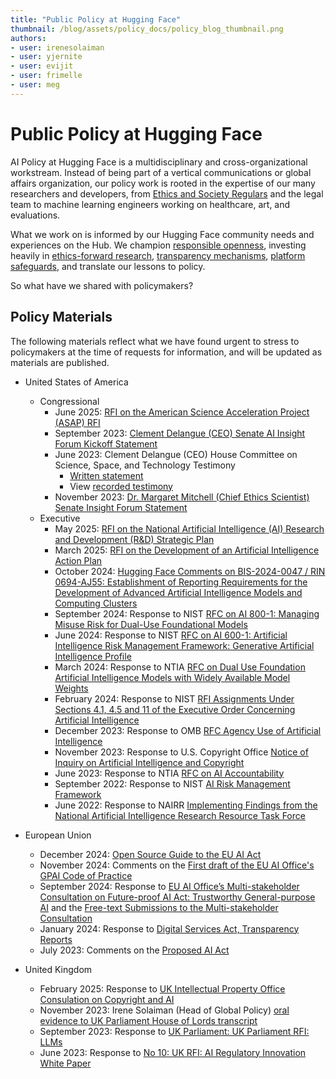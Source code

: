 ```yaml
---
title: "Public Policy at Hugging Face"
thumbnail: /blog/assets/policy_docs/policy_blog_thumbnail.png
authors:
- user: irenesolaiman
- user: yjernite
- user: evijit
- user: frimelle
- user: meg
---
```


# Public Policy at Hugging Face

AI Policy at Hugging Face is a multidisciplinary and cross-organizational workstream. Instead of being part of a vertical communications or global affairs organization, our policy work is rooted in the expertise of our many researchers and developers, from [Ethics and Society Regulars](https://huggingface.co/blog/ethics-soc-1) and the legal team to machine learning engineers working on healthcare, art, and evaluations.

What we work on is informed by our Hugging Face community needs and experiences on the Hub. We champion [responsible openness](https://huggingface.co/blog/ethics-soc-3), investing heavily in [ethics-forward research](https://huggingface.co/spaces/society-ethics/about), [transparency mechanisms](https://huggingface.co/blog/model-cards), [platform safeguards](https://huggingface.co/content-guidelines), and translate our lessons to policy. 

So what have we shared with policymakers?

## Policy Materials
The following materials reflect what we have found urgent to stress to policymakers at the time of requests for information, and will be updated as materials are published.


- United States of America
    - Congressional
        - June 2025: [RFI on the American Science Acceleration Project (ASAP) RFI](https://huggingface.co/datasets/huggingface/policy-docs/resolve/main/2025_Hugging_Face_Response_ASAP_RFI.pdf)
        - September 2023: [Clement Delangue (CEO) Senate AI Insight Forum Kickoff Statement](https://huggingface.co/datasets/huggingface/policy-docs/resolve/main/2023_AI%20Insight%20Forum%20Kickoff%20Written%20Statement.pdf)
        - June 2023: Clement Delangue (CEO) House Committee on Science, Space, and Technology Testimony
            - [Written statement](https://huggingface.co/datasets/huggingface/policy-docs/resolve/main/2023_HCSST_CongressionalTestimony.pdf)
            - View [recorded testimony](https://science.house.gov/2023/6/artificial-intelligence-advancing-innovation-towards-the-national-interest)
        - November 2023: [Dr. Margaret Mitchell (Chief Ethics Scientist) Senate Insight Forum Statement](https://www.schumer.senate.gov/imo/media/doc/Margaret%20Mitchell%20-%20Statement.pdf)
    - Executive
        - May 2025: [RFI on the National Artificial Intelligence (AI) Research and Development (R&D) Strategic Plan](https://huggingface.co/datasets/huggingface/policy-docs/resolve/main/2025_HF_AI_Research_and_Development_Strategic_Plan_RFI.pdf)
        - March 2025: [RFI on the Development of an Artificial Intelligence Action Plan](https://huggingface.co/datasets/huggingface/policy-docs/resolve/main/2025_Hugging_Face_Response_to_AI_Action_Plan.pdf)
        - October 2024: [Hugging Face Comments on BIS-2024-0047 / RIN 0694-AJ55: Establishment of Reporting Requirements for the Development of Advanced Artificial Intelligence Models and Computing Clusters](https://huggingface.co/datasets/huggingface/policy-docs/resolve/main/2024_BIS-2024-0047_Response.pdf)
        - September 2024: Response to NIST [RFC on AI 800-1: Managing Misuse Risk for Dual-Use Foundational Models](https://huggingface.co/datasets/huggingface/policy-docs/resolve/main/2024_AISI_Dual_Use_Foundational_Models_Response.pdf)
        - June 2024: Response to NIST [RFC on AI 600-1: Artificial Intelligence Risk Management Framework: Generative Artificial Intelligence Profile](https://huggingface.co/datasets/huggingface/policy-docs/resolve/main/2024_NIST_GENAI_Response.pdf)
        - March 2024: Response to NTIA [RFC on Dual Use Foundation Artificial Intelligence Models with Widely Available Model Weights](https://huggingface.co/datasets/huggingface/policy-docs/resolve/main/2024_NTIA_Response.pdf)
        - February 2024: Response to NIST [RFI Assignments Under Sections 4.1, 4.5 and 11 of the Executive Order Concerning Artificial Intelligence](https://huggingface.co/datasets/huggingface/policy-docs/blob/main/2024_NIST%20RFI%20on%20EO.pdf)
        - December 2023: Response to OMB [RFC Agency Use of Artificial Intelligence](https://huggingface.co/datasets/huggingface/policy-docs/resolve/main/2023_OMB%20EO%20RFC.pdf)
        - November 2023: Response to U.S. Copyright Office [Notice of Inquiry on Artificial Intelligence and Copyright](https://huggingface.co/datasets/huggingface/policy-docs/resolve/main/2023_Copyright_Response.pdf)
        - June 2023: Response to NTIA [RFC on AI Accountability](https://huggingface.co/datasets/huggingface/policy-docs/resolve/main/2023_NTIA_Response.pdf)
        - September 2022: Response to NIST [AI Risk Management Framework](https://huggingface.co/datasets/huggingface/policy-docs/resolve/main/2022_NIST_RMF_Response.pdf)
        - June 2022: Response to NAIRR [Implementing Findings from the National Artificial Intelligence Research Resource Task Force](https://huggingface.co/blog/assets/92_us_national_ai_research_resource/Hugging_Face_NAIRR_RFI_2022.pdf)



- European Union
    - December 2024: [Open Source Guide to the EU AI Act](https://huggingface.co/blog/eu-ai-act-for-oss-developers)
    - November 2024: Comments on the [First draft of the EU AI Office's GPAI Code of Practice](https://huggingface.co/datasets/huggingface/policy-docs/resolve/main/2024_EU_GPAI_CoP_1_Resonse.pdf)
    - September 2024: Response to [EU AI Office’s Multi-stakeholder Consultation on Future-proof AI Act: Trustworthy General-purpose AI](https://huggingface.co/datasets/huggingface/policy-docs/resolve/main/2024_EU-Stakeholder-Consultation_Survey_Questions.pdf) and the [Free-text Submissions to the Multi-stakeholder Consultation](https://huggingface.co/datasets/huggingface/policy-docs/resolve/main/2024_EU-Stakeholder-Consultation_Free_Text_Submission.pdf)
    - January 2024: Response to [Digital Services Act, Transparency Reports](https://huggingface.co/datasets/huggingface/policy-docs/resolve/main/2024_DSA_Response.pdf)
    - July 2023: Comments on the [Proposed AI Act](https://huggingface.co/blog/assets/eu_ai_act_oss/supporting_OS_in_the_AIAct.pdf)

- United Kingdom
    - February 2025: Response to [UK Intellectual Property Office Consulation on Copyright and AI](https://huggingface.co/datasets/huggingface/policy-docs/resolve/main/2025_UK_Govt_Consultation_Copyright_and_Artificial_Intelligence.pdf)
    - November 2023: Irene Solaiman (Head of Global Policy) [oral evidence to UK Parliament House of Lords transcript](https://committees.parliament.uk/oralevidence/13802/default/)
    - September 2023: Response to [UK Parliament: UK Parliament RFI: LLMs](https://huggingface.co/datasets/huggingface/policy-docs/resolve/main/2023_UK%20Parliament%20RFI%20LLMs.pdf)
    - June 2023: Response to [No 10: UK RFI: AI Regulatory Innovation White Paper](https://huggingface.co/datasets/huggingface/policy-docs/resolve/main/2023_UK_RFI_AI_Regulatory_Innovation_White_Paper.pdf)



